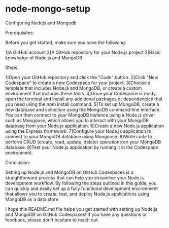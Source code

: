 # node-mongo-setup
Configuring Nodejs and Mongodb

Prerequisites:

Before you get started, make sure you have the following:

1]A GitHub account
2]A GitHub repository for your Node.js project
3]Basic knowledge of Node.js and MongoDB


Steps:

1]Open your GitHub repository and click the "Code" button.
2]Click "New Codespace" to create a new Codespace for your project.
3]Choose a template that includes Node.js and MongoDB, or create a custom environment that includes these tools.
4]Once your Codespace is ready, open the terminal and install any additional packages or dependencies that you need using the npm install command.
5]To set up MongoDB, create a new database and collection using the MongoDB command-line interface. You can then connect to your MongoDB instance using a Node.js driver such as Mongoose, which allows you to interact with your MongoDB database from your Node.js application.
6]Create a new Node.js application using the Express framework.
7]Configure your Node.js application to connect to your MongoDB database using Mongoose.
8]Write code to perform CRUD (create, read, update, delete) operations on your MongoDB database.
9]Test your Node.js application by running it in the Codespace environment.


Conclusion:

Setting up Node.js and MongoDB on GitHub Codespaces is a straightforward process that can help you streamline your Node.js development workflow. By following the steps outlined in this guide, you can quickly and easily set up a fully functional development environment that allows you to create, test, and deploy Node.js applications using MongoDB as a data store.

I hope this README.md file helps you get started with setting up Node.js and MongoDB on GitHub Codespaces! If you have any questions or feedback, please don't hesitate to reach out.

